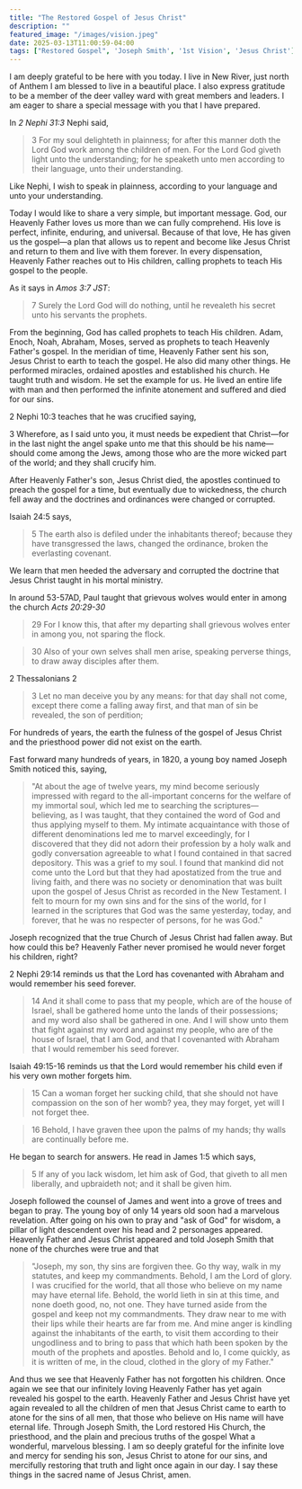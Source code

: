 ```yaml
---
title: "The Restored Gospel of Jesus Christ"
description: ""
featured_image: "/images/vision.jpeg"
date: 2025-03-13T11:00:59-04:00
tags: ["Restored Gospel", 'Joseph Smith', '1st Vision', 'Jesus Christ']
---
```


I am deeply grateful to be here with you today. I live in New River, just north of Anthem I am blessed to live in a beautiful place. I also express gratitude to be a member of the deer valley ward with great members and leaders. I am eager to share a special message with you that I have prepared. 

In *2 Nephi 31:3* Nephi said,

> 3 For my soul delighteth in plainness; for after this manner doth the Lord God work among the children of men. For the Lord God giveth light unto the understanding; for he speaketh unto men according to their language, unto their understanding.

Like Nephi, I wish to speak in plainness, according to your language and unto your understanding.

Today I would like to share a very simple, but important message. God, our Heavenly Father loves us more than we can fully comprehend. His love is perfect, infinite, enduring, and universal. Because of that love, He has given us the gospel—a plan that allows us to repent and become like Jesus Christ and return to them and live with them forever. In every dispensation, Heavenly Father reaches out to His children, calling prophets to teach His gospel to the people.

As it says in *Amos 3:7 JST*:

> 7 Surely the Lord God will do nothing, until he revealeth his secret unto his servants the prophets.

From the beginning, God has called prophets to teach His children. Adam, Enoch, Noah, Abraham, Moses, served as prophets to teach Heavenly Father's gospel. In the meridian of time, Heavenly Father sent his son, Jesus Christ to earth to teach the gospel. He also did many other things. He performed miracles, ordained apostles and established his church. He taught truth and wisdom. He set the example for us. He lived an entire life with man and then performed the infinite atonement and suffered and died for our sins. 

2 Nephi 10:3 teaches that he was crucified saying, 

3 Wherefore, as I said unto you, it must needs be expedient that Christ—for in the last night the angel spake unto me that this should be his name—should come among the Jews, among those who are the more wicked part of the world; and they shall crucify him.

After Heavenly Father's son, Jesus Christ died, the apostles continued to preach the gospel for a time, but eventually due to wickedness, the church fell away and the doctrines and ordinances were changed or corrupted. 

Isaiah 24:5 says,

> 5 The earth also is defiled under the inhabitants thereof; because they have transgressed the laws, changed the ordinance, broken the everlasting covenant.

We learn that men heeded the adversary and corrupted the doctrine that Jesus Christ taught in his mortal ministry. 

In around 53-57AD, Paul taught that grievous wolves would enter in among the church *Acts 20:29-30*

> 29 For I know this, that after my departing shall grievous wolves enter in among you, not sparing the flock.

> 30 Also of your own selves shall men arise, speaking perverse things, to draw away disciples after them.

2 Thessalonians 2

> 3 Let no man deceive you by any means: for that day shall not come, except there come a falling away first, and that man of sin be revealed, the son of perdition;

For hundreds of years, the earth the fulness of the gospel of Jesus Christ and the priesthood power did not exist on the earth.

Fast forward many hundreds of years, in 1820, a young boy named Joseph Smith noticed this, saying,

> "At about the age of twelve years, my mind become seriously impressed with regard to the all-important concerns for the welfare of my immortal soul, which led me to searching the scriptures—believing, as I was taught, that they contained the word of God and thus applying myself to them. My intimate acquaintance with those of different denominations led me to marvel exceedingly, for I discovered that they did not adorn their profession by a holy walk and godly conversation agreeable to what I found contained in that sacred depository. This was a grief to my soul. I found that mankind did not come unto the Lord but that they had apostatized from the true and living faith, and there was no society or denomination that was built upon the gospel of Jesus Christ as recorded in the New Testament. I felt to mourn for my own sins and for the sins of the world, for I learned in the scriptures that God was the same yesterday, today, and forever, that he was no respecter of persons, for he was God."

Joseph recognized that the true Church of Jesus Christ had fallen away. But how could this be? Heavenly Father never promised he would never forget his children, right?

2 Nephi 29:14 reminds us that the Lord has covenanted with Abraham and would remember his seed forever.

> 14 And it shall come to pass that my people, which are of the house of Israel, shall be gathered home unto the lands of their possessions; and my word also shall be gathered in one. And I will show unto them that fight against my word and against my people, who are of the house of Israel, that I am God, and that I covenanted with Abraham that I would remember his seed forever.

Isaiah 49:15-16 reminds us that the Lord would remember his child even if his very own mother forgets him.

> 15 Can a woman forget her sucking child, that she should not have compassion on the son of her womb? yea, they may forget, yet will I not forget thee.

> 16 Behold, I have graven thee upon the palms of my hands; thy walls are continually before me.

He began to search for answers. He read in James 1:5 which says,

> 5 If any of you lack wisdom, let him ask of God, that giveth to all men liberally, and upbraideth not; and it shall be given him.

Joseph followed the counsel of James and went into a grove of trees and began to pray. The young boy of only 14 years old soon had a marvelous revelation. After going on his own to pray and "ask of God" for wisdom, a pillar of light descendent over his head and 2 personages appeared. Heavenly Father and Jesus Christ appeared and told Joseph Smith that none of the churches were true and that

> "Joseph, my son, thy sins are forgiven thee. Go thy way, walk in my statutes, and keep my commandments. Behold, I am the Lord of glory. I was crucified for the world, that all those who believe on my name may have eternal life. Behold, the world lieth in sin at this time, and none doeth good, no, not one. They have turned aside from the gospel and keep not my commandments. They draw near to me with their lips while their hearts are far from me. And mine anger is kindling against the inhabitants of the earth, to visit them according to their ungodliness and to bring to pass that which hath been spoken by the mouth of the prophets and apostles. Behold and lo, I come quickly, as it is written of me, in the cloud, clothed in the glory of my Father."

And thus we see that Heavenly Father has not forgotten his children. Once again we see that our infinitely loving Heavenly Father has yet again revealed his gospel to the earth. Heavenly Father and Jesus Christ have yet again revealed to all the children of men that Jesus Christ came to earth to atone for the sins of all men, that those who believe on His name will have eternal life. Through Joseph Smith, the Lord restored His Church, the priesthood, and the plain and precious truths of the gospel What a wonderful, marvelous blessing. I am so deeply grateful for the infinite love and mercy for sending his son, Jesus Christ to atone for our sins, and mercifully restoring that truth and light once again in our day. I say these things in the sacred name of Jesus Christ, amen. 

<!-- ![tree](/images/posts/vision.png) -->

<!-- One of the things that Heavenly Father told Joseph Smith to do was translate the Book of Mormon from the gold plates that had been put into the earth hundreds of years ago by the Prophet Moroni. Joseph Smith then translated the gold plates, and now we have 

<!-- In His infinite mercy, our Heavenly Father prepared the way for the gospel to be restored in its fullness. This restoration began with a young man named Joseph Smith. . Joseph Smith served as an instrument in the Lord’s hands, and through him, the heavens were opened once more. -->
